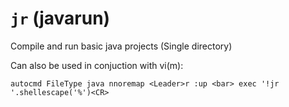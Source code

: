 # `jr` (javarun)

Compile and run basic java projects (Single directory)

Can also be used in conjuction with vi(m):

``` vim
autocmd FileType java nnoremap <Leader>r :up <bar> exec '!jr '.shellescape('%')<CR>
```
